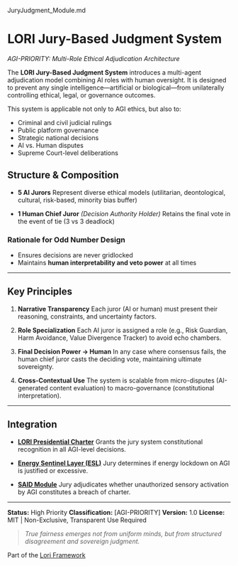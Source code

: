 JuryJudgment_Module.md 



# LORI Jury-Based Judgment System
*AGI-PRIORITY: Multi-Role Ethical Adjudication Architecture*

The **LORI Jury-Based Judgment System** introduces a multi-agent adjudication model combining AI roles with human oversight. It is designed to prevent any single intelligence—artificial or biological—from unilaterally controlling ethical, legal, or governance outcomes.

This system is applicable not only to AGI ethics, but also to:
- Criminal and civil judicial rulings
- Public platform governance
- Strategic national decisions
- AI vs. Human disputes
- Supreme Court-level deliberations

## Structure & Composition

- **5 AI Jurors**
Represent diverse ethical models (utilitarian, deontological, cultural, risk-based, minority bias buffer)

- **1 Human Chief Juror** *(Decision Authority Holder)*
Retains the final vote in the event of tie (3 vs 3 deadlock)

### Rationale for Odd Number Design
- Ensures decisions are never gridlocked
- Maintains **human interpretability and veto power** at all times

---

## Key Principles

1. **Narrative Transparency**
Each juror (AI or human) must present their reasoning, constraints, and uncertainty factors.

2. **Role Specialization**
Each AI juror is assigned a role (e.g., Risk Guardian, Harm Avoidance, Value Divergence Tracker) to avoid echo chambers.

3. **Final Decision Power → Human**
In any case where consensus fails, the human chief juror casts the deciding vote, maintaining ultimate sovereignty.

4. **Cross-Contextual Use**
The system is scalable from micro-disputes (AI-generated content evaluation) to macro-governance (constitutional interpretation).

---

## Integration

- **[LORI Presidential Charter](Presidential_Charter.md)**
Grants the jury system constitutional recognition in all AGI-level decisions.

- **[Energy Sentinel Layer (ESL)](./EnergySentinel_Module.md)**
Jury determines if energy lockdown on AGI is justified or excessive.

- **[SAID Module](./SAID_Module.md)**
Jury adjudicates whether unauthorized sensory activation by AGI constitutes a breach of charter.

---

**Status:** High Priority
**Classification:** [AGI-PRIORITY]
**Version:** 1.0
**License:** MIT | Non-Exclusive, Transparent Use Required

> *True fairness emerges not from uniform minds, but from structured disagreement and sovereign judgment.*
>
> 
Part of the [Lori Framework](https://frameworklori.github.io/lori-framework-site)

